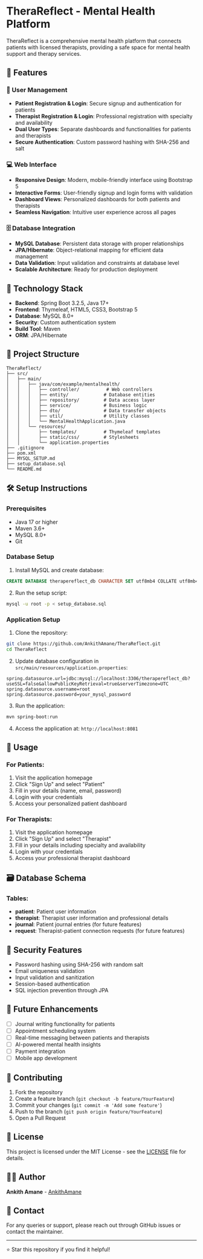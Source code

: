 # TheraReflect - Mental Health Platform

TheraReflect is a comprehensive mental health platform that connects patients with licensed therapists, providing a safe space for mental health support and therapy services.

## 🌟 Features

### 👥 User Management
- **Patient Registration & Login**: Secure signup and authentication for patients
- **Therapist Registration & Login**: Professional registration with specialty and availability
- **Dual User Types**: Separate dashboards and functionalities for patients and therapists
- **Secure Authentication**: Custom password hashing with SHA-256 and salt

### 💻 Web Interface
- **Responsive Design**: Modern, mobile-friendly interface using Bootstrap 5
- **Interactive Forms**: User-friendly signup and login forms with validation
- **Dashboard Views**: Personalized dashboards for both patients and therapists
- **Seamless Navigation**: Intuitive user experience across all pages

### 🗄️ Database Integration
- **MySQL Database**: Persistent data storage with proper relationships
- **JPA/Hibernate**: Object-relational mapping for efficient data management
- **Data Validation**: Input validation and constraints at database level
- **Scalable Architecture**: Ready for production deployment

## 🚀 Technology Stack

- **Backend**: Spring Boot 3.2.5, Java 17+
- **Frontend**: Thymeleaf, HTML5, CSS3, Bootstrap 5
- **Database**: MySQL 8.0+
- **Security**: Custom authentication system
- **Build Tool**: Maven
- **ORM**: JPA/Hibernate

## 📁 Project Structure

```
TheraReflect/
├── src/
│   ├── main/
│   │   ├── java/com/example/mentalhealth/
│   │   │   ├── controller/          # Web controllers
│   │   │   ├── entity/             # Database entities
│   │   │   ├── repository/         # Data access layer
│   │   │   ├── service/            # Business logic
│   │   │   ├── dto/                # Data transfer objects
│   │   │   ├── util/               # Utility classes
│   │   │   └── MentalHealthApplication.java
│   │   └── resources/
│   │       ├── templates/          # Thymeleaf templates
│   │       ├── static/css/         # Stylesheets
│   │       └── application.properties
├── .gitignore
├── pom.xml
├── MYSQL_SETUP.md
├── setup_database.sql
└── README.md
```

## 🛠️ Setup Instructions

### Prerequisites
- Java 17 or higher
- Maven 3.6+
- MySQL 8.0+
- Git

### Database Setup
1. Install MySQL and create database:
```sql
CREATE DATABASE therapereflect_db CHARACTER SET utf8mb4 COLLATE utf8mb4_unicode_ci;
```

2. Run the setup script:
```bash
mysql -u root -p < setup_database.sql
```

### Application Setup
1. Clone the repository:
```bash
git clone https://github.com/AnkithAmane/TheraReflect.git
cd TheraReflect
```

2. Update database configuration in `src/main/resources/application.properties`:
```properties
spring.datasource.url=jdbc:mysql://localhost:3306/therapereflect_db?useSSL=false&allowPublicKeyRetrieval=true&serverTimezone=UTC
spring.datasource.username=root
spring.datasource.password=your_mysql_password
```

3. Run the application:
```bash
mvn spring-boot:run
```

4. Access the application at: `http://localhost:8081`

## 🎯 Usage

### For Patients:
1. Visit the application homepage
2. Click "Sign Up" and select "Patient"
3. Fill in your details (name, email, password)
4. Login with your credentials
5. Access your personalized patient dashboard

### For Therapists:
1. Visit the application homepage
2. Click "Sign Up" and select "Therapist"
3. Fill in your details including specialty and availability
4. Login with your credentials
5. Access your professional therapist dashboard

## 🗃️ Database Schema

### Tables:
- **patient**: Patient user information
- **therapist**: Therapist user information and professional details
- **journal**: Patient journal entries (for future features)
- **request**: Therapist-patient connection requests (for future features)

## 🔐 Security Features

- Password hashing using SHA-256 with random salt
- Email uniqueness validation
- Input validation and sanitization
- Session-based authentication
- SQL injection prevention through JPA

## 🚀 Future Enhancements

- [ ] Journal writing functionality for patients
- [ ] Appointment scheduling system
- [ ] Real-time messaging between patients and therapists
- [ ] AI-powered mental health insights
- [ ] Payment integration
- [ ] Mobile app development

## 🤝 Contributing

1. Fork the repository
2. Create a feature branch (`git checkout -b feature/YourFeature`)
3. Commit your changes (`git commit -m 'Add some feature'`)
4. Push to the branch (`git push origin feature/YourFeature`)
5. Open a Pull Request

## 📄 License

This project is licensed under the MIT License - see the [LICENSE](LICENSE) file for details.

## 👨‍💻 Author

**Ankith Amane** - [AnkithAmane](https://github.com/AnkithAmane)

## 📧 Contact

For any queries or support, please reach out through GitHub issues or contact the maintainer.

---

⭐ Star this repository if you find it helpful!